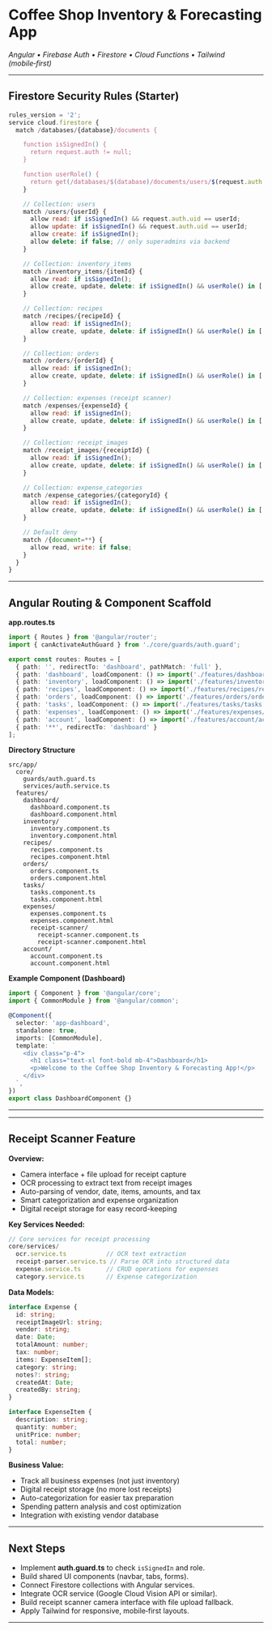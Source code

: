 # Coffee Shop Inventory & Forecasting App

_Angular • Firebase Auth • Firestore • Cloud Functions • Tailwind (mobile‑first)_

---

## Firestore Security Rules (Starter)
```javascript
rules_version = '2';
service cloud.firestore {
  match /databases/{database}/documents {

    function isSignedIn() {
      return request.auth != null;
    }

    function userRole() {
      return get(/databases/$(database)/documents/users/$(request.auth.uid)).data.roleId;
    }

    // Collection: users
    match /users/{userId} {
      allow read: if isSignedIn() && request.auth.uid == userId;
      allow update: if isSignedIn() && request.auth.uid == userId;
      allow create: if isSignedIn();
      allow delete: if false; // only superadmins via backend
    }

    // Collection: inventory_items
    match /inventory_items/{itemId} {
      allow read: if isSignedIn();
      allow create, update, delete: if isSignedIn() && userRole() in ['admin','superadmin'];
    }

    // Collection: recipes
    match /recipes/{recipeId} {
      allow read: if isSignedIn();
      allow create, update, delete: if isSignedIn() && userRole() in ['admin','superadmin'];
    }

    // Collection: orders
    match /orders/{orderId} {
      allow read: if isSignedIn();
      allow create, update, delete: if isSignedIn() && userRole() in ['admin','superadmin'];
    }

    // Collection: expenses (receipt scanner)
    match /expenses/{expenseId} {
      allow read: if isSignedIn();
      allow create, update, delete: if isSignedIn() && userRole() in ['admin','superadmin'];
    }

    // Collection: receipt_images
    match /receipt_images/{receiptId} {
      allow read: if isSignedIn();
      allow create, update, delete: if isSignedIn() && userRole() in ['admin','superadmin'];
    }

    // Collection: expense_categories
    match /expense_categories/{categoryId} {
      allow read: if isSignedIn();
      allow create, update, delete: if isSignedIn() && userRole() in ['admin','superadmin'];
    }

    // Default deny
    match /{document=**} {
      allow read, write: if false;
    }
  }
}
```

---

## Angular Routing & Component Scaffold

**app.routes.ts**
```typescript
import { Routes } from '@angular/router';
import { canActivateAuthGuard } from './core/guards/auth.guard';

export const routes: Routes = [
  { path: '', redirectTo: 'dashboard', pathMatch: 'full' },
  { path: 'dashboard', loadComponent: () => import('./features/dashboard/dashboard.component').then(m => m.DashboardComponent), canActivate: [canActivateAuthGuard] },
  { path: 'inventory', loadComponent: () => import('./features/inventory/inventory.component').then(m => m.InventoryComponent), canActivate: [canActivateAuthGuard] },
  { path: 'recipes', loadComponent: () => import('./features/recipes/recipes.component').then(m => m.RecipesComponent), canActivate: [canActivateAuthGuard] },
  { path: 'orders', loadComponent: () => import('./features/orders/orders.component').then(m => m.OrdersComponent), canActivate: [canActivateAuthGuard] },
  { path: 'tasks', loadComponent: () => import('./features/tasks/tasks.component').then(m => m.TasksComponent), canActivate: [canActivateAuthGuard] },
  { path: 'expenses', loadComponent: () => import('./features/expenses/expenses.component').then(m => m.ExpensesComponent), canActivate: [canActivateAuthGuard] },
  { path: 'account', loadComponent: () => import('./features/account/account.component').then(m => m.AccountComponent), canActivate: [canActivateAuthGuard] },
  { path: '**', redirectTo: 'dashboard' }
];
```

**Directory Structure**
```
src/app/
  core/
    guards/auth.guard.ts
    services/auth.service.ts
  features/
    dashboard/
      dashboard.component.ts
      dashboard.component.html
    inventory/
      inventory.component.ts
      inventory.component.html
    recipes/
      recipes.component.ts
      recipes.component.html
    orders/
      orders.component.ts
      orders.component.html
    tasks/
      tasks.component.ts
      tasks.component.html
    expenses/
      expenses.component.ts
      expenses.component.html
      receipt-scanner/
        receipt-scanner.component.ts
        receipt-scanner.component.html
    account/
      account.component.ts
      account.component.html
```

**Example Component (Dashboard)**
```typescript
import { Component } from '@angular/core';
import { CommonModule } from '@angular/common';

@Component({
  selector: 'app-dashboard',
  standalone: true,
  imports: [CommonModule],
  template: `
    <div class="p-4">
      <h1 class="text-xl font-bold mb-4">Dashboard</h1>
      <p>Welcome to the Coffee Shop Inventory & Forecasting App!</p>
    </div>
  `,
})
export class DashboardComponent {}
```

---

---

## Receipt Scanner Feature

**Overview:**
- Camera interface + file upload for receipt capture
- OCR processing to extract text from receipt images  
- Auto-parsing of vendor, date, items, amounts, and tax
- Smart categorization and expense organization
- Digital receipt storage for easy record-keeping

**Key Services Needed:**
```typescript
// Core services for receipt processing
core/services/
  ocr.service.ts           // OCR text extraction
  receipt-parser.service.ts // Parse OCR into structured data
  expense.service.ts       // CRUD operations for expenses
  category.service.ts      // Expense categorization
```

**Data Models:**
```typescript
interface Expense {
  id: string;
  receiptImageUrl: string;
  vendor: string;
  date: Date;
  totalAmount: number;
  tax: number;
  items: ExpenseItem[];
  category: string;
  notes?: string;
  createdAt: Date;
  createdBy: string;
}

interface ExpenseItem {
  description: string;
  quantity: number;
  unitPrice: number;
  total: number;
}
```

**Business Value:**
- Track all business expenses (not just inventory)
- Digital receipt storage (no more lost receipts)
- Auto-categorization for easier tax preparation
- Spending pattern analysis and cost optimization
- Integration with existing vendor database

---

## Next Steps
- Implement **auth.guard.ts** to check `isSignedIn` and role.
- Build shared UI components (navbar, tabs, forms).
- Connect Firestore collections with Angular services.
- Integrate OCR service (Google Cloud Vision API or similar).
- Build receipt scanner camera interface with file upload fallback.
- Apply Tailwind for responsive, mobile‑first layouts.

---


